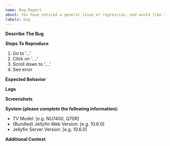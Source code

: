 ```yaml
---
name: Bug Report
about: You have noticed a general issue or regression, and would like to report it
labels: bug
---
```


**Describe The Bug**
<!-- A clear and concise description of what the bug is. -->

**Steps To Reproduce**
<!-- Steps to reproduce the behavior: -->
1. Go to '...'
2. Click on '....'
3. Scroll down to '....'
4. See error

**Expected Behavior**
<!-- A clear and concise description of what you expected to happen. -->

**Logs**
<!-- Please paste any log errors. -->

**Screenshots**
<!-- If applicable, add screenshots to help explain your problem. -->

**System (please complete the following information):**
 - TV Model: [e.g. NU7400, Q70R]
 - (Bundled) Jellyfin Web Version: [e.g. 10.6.0]
 - Jellyfin Server Version: [e.g. 10.6.0]

**Additional Context**
<!-- Add any other context about the problem here. -->
